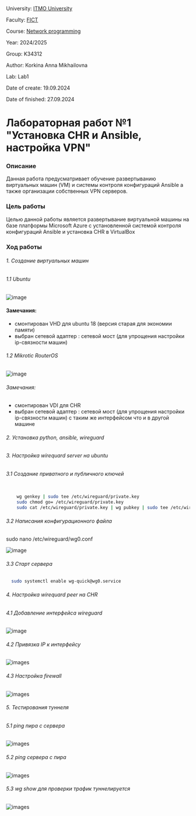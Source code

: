 University: [ITMO University](https://itmo.ru/ru/)

Faculty: [FICT](https://fict.itmo.ru)

Course: [Network programming](https://github.com/itmo-ict-faculty/network-programming)

Year: 2024/2025

Group: K34312

Author: Korkina Anna Mikhailovna

Lab: Lab1

Date of create: 19.09.2024

Date of finished: 27.09.2024

# Лабораторная работ №1 "Установка CHR и Ansible, настройка VPN"

### Описание
Данная работа предусматривает обучение развертыванию виртуальных машин (VM) и системы контроля конфигураций Ansible а также организации собственных VPN серверов.
### Цель работы
Целью данной работы является развертывание виртуальной машины на базе платформы Microsoft Azure с установленной системой контроля конфигураций Ansible и установка CHR в VirtualBox
### Ход работы
###### 1. Создание виртуальных машин
###### 1.1 Ubuntu

![image](https://github.com/kegly/2024_2025-network_programming-k34212-korkina_a_m/blob/main/lab1/images/Screenshot%20from%202024-09-26%2013-39-24.png)

#### Замечания:

- смонтирован VHD для ubuntu 18 (версия старая для экономии памяти)
- выбран сетевой адаптер : сетевой мост (для упрощения настройки ip-связности машин)

###### 1.2 Mikrotic RouterOS

![image](https://github.com/kegly/2024_2025-network_programming-k34212-korkina_a_m/blob/main/lab1/images/Screenshot%20from%202024-09-26%2013-39-36.png)

###### Замечания:

- смонтирован VDI для CHR 
- выбран сетевой адаптер : сетевой мост (для упрощения настройки ip-связности машин) c таким же интерфейсом что и в другой машине

###### 2. Установка python, ansible, wireguard

###### 3. Настройка wirequard server на ubuntu
###### 3.1 Создание приватного и публичного ключей


```sh
       
    wg genkey | sudo tee /etc/wireguard/private.key
    sudo chmod go= /etc/wireguard/private.key
    sudo cat /etc/wireguard/private.key | wg pubkey | sudo tee /etc/wireguard/public.key
```

###### 3.2 Написания конфигурационного файла

sudo nano /etc/wireguard/wg0.conf

![image](https://github.com/kegly/2024_2025-network_programming-k34212-korkina_a_m/blob/main/lab1/images/Screenshot%20from%202024-09-26%2014-07-34.png)
###### 3.3 Старт сервера 

```sh
  sudo systemctl enable wg-quick@wg0.service
```


###### 4. Настройка wirequard peer на CHR

###### 4.1 Добавление интерфейса wireguard

![image](https://github.com/kegly/2024_2025-network_programming-k34212-korkina_a_m/blob/main/lab1/images/photo_2024-09-27_08-41-47.jpg)


###### 4.2 Привязка IP к интерфейсу 
![images](https://github.com/kegly/2024_2025-network_programming-k34212-korkina_a_m/blob/main/lab1/images/photo_2024-09-27_08-50-16.jpg)


###### 4.3 Настройка firewall

![images](https://github.com/kegly/2024_2025-network_programming-k34212-korkina_a_m/blob/main/lab1/images/photo_2024-09-27_08-48-19.jpg)


###### 5. Тестирования туннеля

###### 5.1 ping пира с сервера 
![images](https://github.com/kegly/2024_2025-network_programming-k34212-korkina_a_m/blob/main/lab1/images/photo_2024-09-27_08-55-14.jpg)

###### 5.2 ping сервера с пира
![images](https://github.com/kegly/2024_2025-network_programming-k34212-korkina_a_m/blob/main/lab1/images/photo_2024-09-27_08-55-51.jpg)

###### 5.3 wg show для проверки трафик туннелируется 
![images](https://github.com/kegly/2024_2025-network_programming-k34212-korkina_a_m/blob/main/lab1/images/photo_2024-09-27_08-55-29.jpg)


